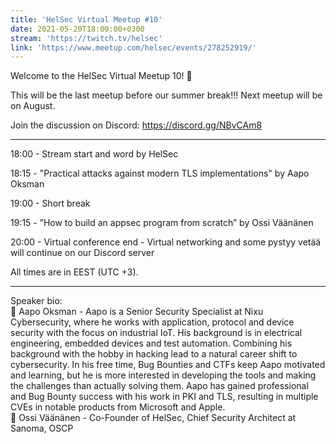```yaml
---
title: 'HelSec Virtual Meetup #10'
date: 2021-05-20T18:00:00+0300
stream: 'https://twitch.tv/helsec'
link: 'https://www.meetup.com/helsec/events/278252919/'
---
```


Welcome to the HelSec Virtual Meetup 10! 🤗

 This will be the last meetup before our summer break!!! Next meetup will be on August.

 Join the discussion on Discord: <https://discord.gg/NBvCAm8>

 -------------------------------------------------------------

 18:00 - Stream start and word by HelSec

 18:15 - "Practical attacks against modern TLS implementations" by Aapo Oksman

 19:00 - Short break

 19:15 - ”How to build an appsec program from scratch” by Ossi Väänänen

 20:00 - Virtual conference end - Virtual networking and some pystyy vetää will continue on our Discord server

 All times are in EEST (UTC +3).

 -------------------------------------------------------------

 Speaker bio:  
🔹 Aapo Oksman - Aapo is a Senior Security Specialist at Nixu Cybersecurity, where he works with application, protocol and device security with the focus on industrial IoT. His background is in electrical engineering, embedded devices and test automation. Combining his background with the hobby in hacking lead to a natural career shift to cybersecurity. In his free time, Bug Bounties and CTFs keep Aapo motivated and learning, but he is more interested in developing the tools and making the challenges than actually solving them. Aapo has gained professional and Bug Bounty success with his work in PKI and TLS, resulting in multiple CVEs in notable products from Microsoft and Apple.  
🔹 Ossi Väänänen - Co-Founder of HelSec, Chief Security Architect at Sanoma, OSCP

 